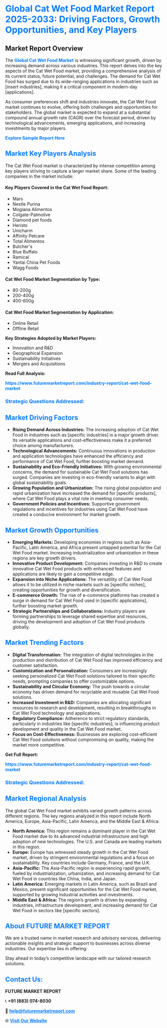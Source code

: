 <h1 style="color: #007BFF;">Global Cat Wet Food Market Report 2025-2033: Driving Factors, Growth Opportunities, and Key Players</h1>

<section id="overview">
<h2>Market Report Overview</h2>
<p>The <a href="https://www.futuremarketreport.com/industry-report/cat-wet-food-market" style="color: #007BFF; text-decoration: none;"><strong>Global Cat Wet Food Market</strong></a> is witnessing significant growth, driven by increasing demand across various industries. This report delves into the key aspects of the Cat Wet Food market, providing a comprehensive analysis of its current status, future potential, and challenges. The demand for Cat Wet Food has surged due to its wide-ranging applications in industries such as [insert industries], making it a critical component in modern-day [applications].</p>
<p>As consumer preferences shift and industries innovate, the Cat Wet Food market continues to evolve, offering both challenges and opportunities for stakeholders. The global market is expected to expand at a substantial compound annual growth rate (CAGR) over the forecast period, driven by technological advancements, emerging applications, and increasing investments by major players.</p>
</section>

<section id="overview">
<p><a href="https://www.futuremarketreport.com/request-sample/reportId=42318" style="color: #007BFF; text-decoration: none;"><strong>Explore Sample Report Here</strong></a></p>
</section>

<section id="key-players">
<h2 style="color: #007BFF;">Market Key Players Analysis</h2>
<p>The Cat Wet Food market is characterized by intense competition among key players striving to capture a larger market share. Some of the leading companies in the market include:</p>
<h4>Key Players Covered in the Cat Wet Food Report:</h4>
<ul><li>Mars</li><li>Nestle Purina</li><li>Mogiana Alimentos</li><li>Colgate-Palmolive</li><li>Diamond pet foods</li><li>Heristo</li><li>Unicharm</li><li>Affinity Petcare</li><li>Total Alimentos</li><li>Butcher&#039;s</li><li>Blue Buffalo</li><li>Ramical</li><li>Yantai China Pet Foods</li><li>Wagg Foods</li></ul>
<h4>Cat Wet Food Market Segmentation by Type:</h4>
<ul><li>80-200g</li><li>200-400g</li><li>400-600g</li></ul>

<h4>Cat Wet Food Market Segmentation by Application:</h4>
<ul><li>Online Retail</li><li>Offline Retail</li></ul>
<p><strong>Key Strategies Adopted by Market Players:</strong></p>
<ul>
<li>Innovation and R&D</li>
<li>Geographical Expansion</li>
<li>Sustainability Initiatives</li>
<li>Mergers and Acquisitions</li>
</ul>
</section>

<section>
<p><strong>Read Full Analysis: </strong></p><a href="https://www.futuremarketreport.com/industry-report/cat-wet-food-market" style="color: #007BFF; text-decoration: none;"><strong>https://www.futuremarketreport.com/industry-report/cat-wet-food-market</strong></a>
<h3 style="color: #007BFF;">Strategic Questions Addressed:</h3>
</section>

<section id="driving-factors">
<h2 style="color: #007BFF;">Market Driving Factors</h2>
<ul>
<li><strong>Rising Demand Across Industries:</strong> The increasing adoption of Cat Wet Food in industries such as [specific industries] is a major growth driver. Its versatile applications and cost-effectiveness make it a preferred choice among manufacturers.</li>
<li><strong>Technological Advancements:</strong> Continuous innovations in production and application technologies have enhanced the efficiency and performance of Cat Wet Food, further boosting market demand.</li>
<li><strong>Sustainability and Eco-Friendly Initiatives:</strong> With growing environmental concerns, the demand for sustainable Cat Wet Food solutions has surged. Companies are investing in eco-friendly variants to align with global sustainability goals.</li>
<li><strong>Growing Population and Urbanization:</strong> The rising global population and rapid urbanization have increased the demand for [specific products], where Cat Wet Food plays a vital role in meeting consumer needs.</li>
<li><strong>Government Policies and Incentives:</strong> Supportive government regulations and incentives for industries using Cat Wet Food have created a conducive environment for market growth.</li>
</ul>
</section>

<section id="growth-opportunities">
<h2 style="color: #007BFF;">Market Growth Opportunities</h2>
<ul>
<li><strong>Emerging Markets:</strong> Developing economies in regions such as Asia-Pacific, Latin America, and Africa present untapped potential for the Cat Wet Food market. Increasing industrialization and urbanization in these regions are key growth drivers.</li>
<li><strong>Innovative Product Development:</strong> Companies investing in R&D to create innovative Cat Wet Food products with enhanced features and applications are likely to gain a competitive edge.</li>
<li><strong>Expansion into Niche Applications:</strong> The versatility of Cat Wet Food allows it to be utilized in niche markets such as [specific niches], creating opportunities for growth and diversification.</li>
<li><strong>E-commerce Growth:</strong> The rise of e-commerce platforms has created a surge in demand for Cat Wet Food used in [specific applications], further boosting market growth.</li>
<li><strong>Strategic Partnerships and Collaborations:</strong> Industry players are forming partnerships to leverage shared expertise and resources, driving the development and adoption of Cat Wet Food products globally.</li>
</ul>
</section>

<section id="trending-factors">
<h2 style="color: #007BFF;">Market Trending Factors</h2>
<ul>
<li><strong>Digital Transformation:</strong> The integration of digital technologies in the production and distribution of Cat Wet Food has improved efficiency and customer satisfaction.</li>
<li><strong>Customization and Personalization:</strong> Consumers are increasingly seeking personalized Cat Wet Food solutions tailored to their specific needs, prompting companies to offer customizable options.</li>
<li><strong>Sustainability and Circular Economy:</strong> The push towards a circular economy has driven demand for recyclable and reusable Cat Wet Food solutions.</li>
<li><strong>Increased Investment in R&D:</strong> Companies are allocating significant resources to research and development, resulting in breakthroughs in Cat Wet Food technology and applications.</li>
<li><strong>Regulatory Compliance:</strong> Adherence to strict regulatory standards, particularly in industries like [specific industries], is influencing product development and quality in the Cat Wet Food market.</li>
<li><strong>Focus on Cost-Effectiveness:</strong> Businesses are exploring cost-efficient Cat Wet Food solutions without compromising on quality, making the market more competitive.</li>
</ul>
</section>

<section>
<p><strong>Get Full Report: </strong></p><a href="https://www.futuremarketreport.com/industry-report/cat-wet-food-market" style="color: #007BFF; text-decoration: none;"><strong>https://www.futuremarketreport.com/industry-report/cat-wet-food-market</strong></a>
<h3 style="color: #007BFF;">Strategic Questions Addressed:</h3>
</section>


<section id="regional-analysis">
<h2 style="color: #007BFF;">Market Regional Analysis</h2>
<p>The global Cat Wet Food market exhibits varied growth patterns across different regions. The key regions analyzed in this report include North America, Europe, Asia-Pacific, Latin America, and the Middle East & Africa:</p>
<ul>
<li><strong>North America:</strong> This region remains a dominant player in the Cat Wet Food market due to its advanced industrial infrastructure and high adoption of new technologies. The U.S. and Canada are leading markets in this region.</li>
<li><strong>Europe:</strong> Europe has witnessed steady growth in the Cat Wet Food market, driven by stringent environmental regulations and a focus on sustainability. Key countries include Germany, France, and the U.K.</li>
<li><strong>Asia-Pacific:</strong> The Asia-Pacific region is experiencing rapid growth, fueled by industrialization, urbanization, and increasing demand for Cat Wet Food in countries like China, India, and Japan.</li>
<li><strong>Latin America:</strong> Emerging markets in Latin America, such as Brazil and Mexico, present significant opportunities for the Cat Wet Food market, supported by growing industrial activities and investments.</li>
<li><strong>Middle East & Africa:</strong> The region’s growth is driven by expanding industries, infrastructure development, and increasing demand for Cat Wet Food in sectors like [specific sectors].</li>
</ul>
</section>

<footer>
<h2 style="color: #007BFF;">About FUTURE MARKET REPORT</h2>
<p>We are a trusted name in market research and advisory services, delivering actionable insights and strategic support to businesses across diverse industries. Our expertise lies in offering:</p>

<p>Stay ahead in today’s competitive landscape with our tailored research solutions.</p>

<h2 style="color: #007BFF;">Contact Us:</h2>
<p><strong>FUTURE MARKET REPORT</strong></p>
<p>📞 <strong>+91 (883) 074-8030</strong></p>
<p>📧 <strong><a href="mailto:help@futuremarketreport.com" style="color: #007BFF;">help@futuremarketreport.com</a></strong></p>
<p>🌐 <strong><a href="https://www.futuremarketreport.com/" style="color: #007BFF;">Visit Our Website</a></strong></p>
</footer>